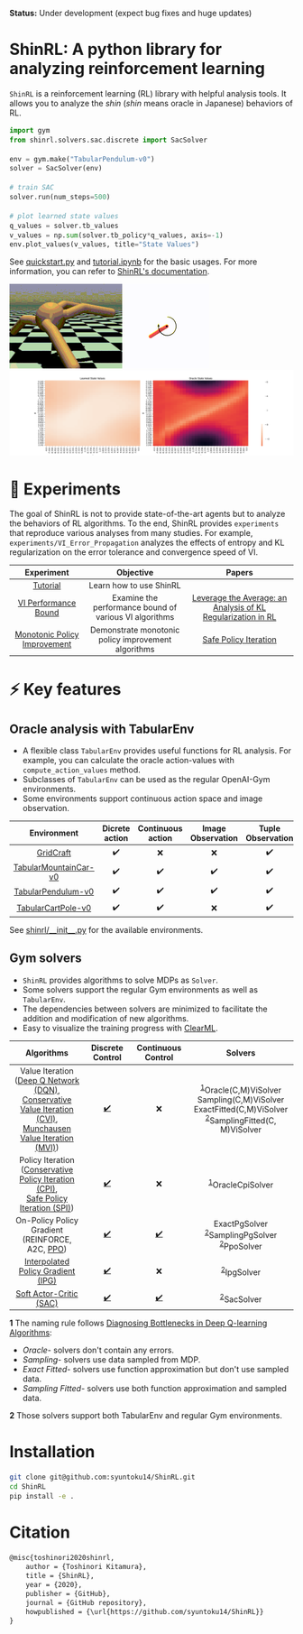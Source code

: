 **Status:** Under development (expect bug fixes and huge updates)

# ShinRL: A python library for analyzing reinforcement learning

`ShinRL` is a reinforcement learning (RL) library with helpful analysis tools.
It allows you to analyze the *shin* (*shin* means oracle in Japanese) behaviors of RL.

```python
import gym
from shinrl.solvers.sac.discrete import SacSolver

env = gym.make("TabularPendulum-v0")
solver = SacSolver(env)

# train SAC
solver.run(num_steps=500)

# plot learned state values
q_values = solver.tb_values
v_values = np.sum(solver.tb_policy*q_values, axis=-1)
env.plot_values(v_values, title="State Values")
```

See [quickstart.py](experiments/tutorial/quickstart.py) and [tutorial.ipynb](experiments/tutorial/tutorial.ipynb) for the basic usages.
For more information, you can refer to [ShinRL's documentation](https://shinrl.readthedocs.io/en/latest/?).

![Ant](assets/ant.gif)
![Pendulum](assets/pendulum.gif)
![Tabular](assets/tabular.gif)


# :pencil: Experiments

The goal of ShinRL is not to provide state-of-the-art agents but to analyze the behaviors of RL algorithms.
To the end, ShinRL provides `experiments` that reproduce various analyses from many studies.
For example, ``experiments/VI_Error_Propagation`` analyzes the effects of entropy and KL regularization on the error tolerance and convergence speed of VI.

|                               Experiment                               |                       Objective                        |                                              Papers                                              |
| :--------------------------------------------------------------------: | :----------------------------------------------------: | :----------------------------------------------------------------------------------------------: |
|                    [Tutorial](experiments/Tutorial)                    |                Learn how to use ShinRL                 |                                                                                                  |
|         [VI Performance Bound](experiments/VIPerformanceBound)         | Examine the performance bound of various VI algorithms | [Leverage the Average: an Analysis of KL Regularization in RL](https://arxiv.org/abs/2003.14089) |
| [Monotonic Policy Improvement](experiments/MonotonicPolicyImprovement) |  Demonstrate monotonic policy improvement algorithms   |             [Safe Policy Iteration](http://proceedings.mlr.press/v28/pirotta13.html)             |


# :zap: Key features

## Oracle analysis with TabularEnv
* A flexible class `TabularEnv` provides useful functions for RL analysis. For example, you can calculate the oracle action-values with ``compute_action_values`` method.
* Subclasses of `TabularEnv` can be used as the regular OpenAI-Gym environments.
* Some environments support continuous action space and image observation.

|                   Environment                    |   Dicrete action   | Continuous action  | Image Observation  | Tuple Observation  |
| :----------------------------------------------: | :----------------: | :----------------: | :----------------: | :----------------: |
|        [GridCraft](shinrl/envs/gridcraft)        | :heavy_check_mark: |        :x:         |        :x:         | :heavy_check_mark: |
| [TabularMountainCar-v0](shinrl/envs/mountaincar) | :heavy_check_mark: | :heavy_check_mark: | :heavy_check_mark: | :heavy_check_mark: |
|    [TabularPendulum-v0](shinrl/envs/pendulum)    | :heavy_check_mark: | :heavy_check_mark: | :heavy_check_mark: | :heavy_check_mark: |
|    [TabularCartPole-v0](shinrl/envs/cartpole)    | :heavy_check_mark: | :heavy_check_mark: |        :x:         | :heavy_check_mark: |

See [shinrl/\_\_init\_\_.py](shinrl/__init__.py) for the available environments.

## Gym solvers
* `ShinRL` provides algorithms to solve MDPs as `Solver`.
* Some solvers support the regular Gym environments as well as `TabularEnv`.
* The dependencies between solvers are minimized to facilitate the addition and modification of new algorithms.
* Easy to visualize the training progress with [ClearML](https://github.com/allegroai/clearml).

|                                                                                                                                       Algorithms                                                                                                                                        |                  Discrete Control                  |                  Continuous Control                  |                                                                            Solvers                                                                             |
| :-------------------------------------------------------------------------------------------------------------------------------------------------------------------------------------------------------------------------------------------------------------------------------------: | :------------------------------------------------: | :--------------------------------------------------: | :------------------------------------------------------------------------------------------------------------------------------------------------------------: |
| Value Iteration <br>([Deep Q Network (DQN)](https://storage.googleapis.com/deepmind-media/dqn/DQNNaturePaper.pdf), <br>[Conservative Value Iteration (CVI)](http://proceedings.mlr.press/v89/kozuno19a.html), <br>[Munchausen Value Iteration (MVI)](https://arxiv.org/abs/2007.14430)) |  [:heavy_check_mark:](shinrl/solvers/vi/discrete)  |                         :x:                          | <sup id="a1">[1](#f1)</sup>Oracle(C,M)ViSolver<br>Sampling(C,M)ViSolver<br>ExactFitted(C,M)ViSolver<br><sup id="a1">[2](#f2)</sup>SamplingFitted(C, M)ViSolver |
|                                    Policy Iteration <br>([Conservative Policy Iteration (CPI)](http://citeseerx.ist.psu.edu/viewdoc/summary?doi=10.1.1.7.7601), <br>[Safe Policy Iteration (SPI)](http://proceedings.mlr.press/v28/pirotta13.html))                                     |  [:heavy_check_mark:](shinrl/solvers/pi/discrete)  |                         :x:                          |                                                           <sup id="a1">[1](#f1)</sup>OracleCpiSolver                                                           |
|                                                                                                 On-Policy Policy Gradient <br>(REINFORCE, A2C, [PPO](https://arxiv.org/abs/1707.06347))                                                                                                 | [:heavy_check_mark:](shinrl/solvers/onpg/discrete) | [:heavy_check_mark:](shinrl/solvers/onpg/continuous) |                              ExactPgSolver<br><sup id="a1">[2](#f2)</sup>SamplingPgSolver<br><sup id="a1">[2](#f2)</sup>PpoSolver                              |
|                                                                                                         [Interpolated Policy Gradient (IPG)](https://arxiv.org/abs/1706.00387)                                                                                                          | [:heavy_check_mark:](shinrl/solvers/ipg/discrete)  |                         :x:                          |                                                              <sup id="a1">[2](#f2)</sup>IpgSolver                                                              |
|                                                                                                                [Soft Actor-Critic (SAC)](shinrl/solvers/sac_continuous)                                                                                                                 | [:heavy_check_mark:](shinrl/solvers/sac/discrete)  | [:heavy_check_mark:](shinrl/solvers/sac/continuous)  |                                                              <sup id="a1">[2](#f2)</sup>SacSolver                                                              |

<b id="f1">1</b> The naming rule follows [Diagnosing Bottlenecks in Deep Q-learning Algorithms](https://arxiv.org/abs/1902.10250): 
* *Oracle-* solvers don't contain any errors. 
* *Sampling-* solvers use data sampled from MDP.
* *Exact Fitted-* solvers use function approximation but don't use sampled data.
* *Sampling Fitted-* solvers use both function approximation and sampled data. 

<b id="f2">2</b> Those solvers support both TabularEnv and regular Gym environments.

# Installation

```bash
git clone git@github.com:syuntoku14/ShinRL.git
cd ShinRL
pip install -e .
```

# Citation

```
@misc{toshinori2020shinrl,
    author = {Toshinori Kitamura},
    title = {ShinRL},
    year = {2020},
    publisher = {GitHub},
    journal = {GitHub repository},
    howpublished = {\url{https://github.com/syuntoku14/ShinRL}}
}
```
